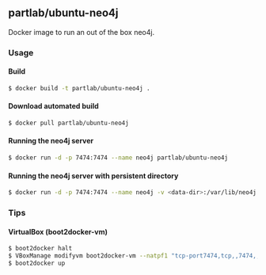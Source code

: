 ## partlab/ubuntu-neo4j

Docker image to run an out of the box neo4j.

### Usage

#### Build

```bash
$ docker build -t partlab/ubuntu-neo4j .
```

#### Download automated build

```bash
$ docker pull partlab/ubuntu-neo4j
```

#### Running the neo4j server 

```bash
$ docker run -d -p 7474:7474 --name neo4j partlab/ubuntu-neo4j
```

#### Running the neo4j server with persistent directory

```bash
$ docker run -d -p 7474:7474 --name neo4j -v <data-dir>:/var/lib/neo4j partlab/ubuntu-neo4j
```

### Tips

#### VirtualBox (boot2docker-vm)

```bash
$ boot2docker halt
$ VBoxManage modifyvm boot2docker-vm --natpf1 "tcp-port7474,tcp,,7474,,7474"
$ boot2docker up
```
